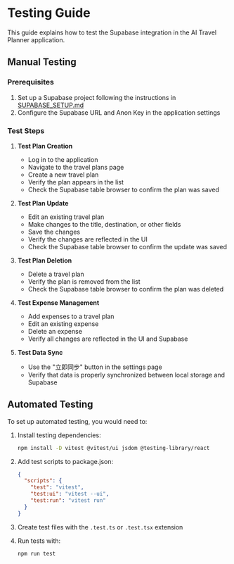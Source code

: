 # Testing Guide

This guide explains how to test the Supabase integration in the AI Travel Planner application.

## Manual Testing

### Prerequisites
1. Set up a Supabase project following the instructions in [SUPABASE_SETUP.md](SUPABASE_SETUP.md)
2. Configure the Supabase URL and Anon Key in the application settings

### Test Steps

1. **Test Plan Creation**
   - Log in to the application
   - Navigate to the travel plans page
   - Create a new travel plan
   - Verify the plan appears in the list
   - Check the Supabase table browser to confirm the plan was saved

2. **Test Plan Update**
   - Edit an existing travel plan
   - Make changes to the title, destination, or other fields
   - Save the changes
   - Verify the changes are reflected in the UI
   - Check the Supabase table browser to confirm the update was saved

3. **Test Plan Deletion**
   - Delete a travel plan
   - Verify the plan is removed from the list
   - Check the Supabase table browser to confirm the plan was deleted

4. **Test Expense Management**
   - Add expenses to a travel plan
   - Edit an existing expense
   - Delete an expense
   - Verify all changes are reflected in the UI and Supabase

5. **Test Data Sync**
   - Use the "立即同步" button in the settings page
   - Verify that data is properly synchronized between local storage and Supabase

## Automated Testing

To set up automated testing, you would need to:

1. Install testing dependencies:
   ```bash
   npm install -D vitest @vitest/ui jsdom @testing-library/react
   ```

2. Add test scripts to package.json:
   ```json
   {
     "scripts": {
       "test": "vitest",
       "test:ui": "vitest --ui",
       "test:run": "vitest run"
     }
   }
   ```

3. Create test files with the `.test.ts` or `.test.tsx` extension

4. Run tests with:
   ```bash
   npm run test
   ```